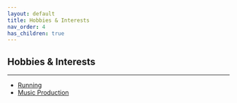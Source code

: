 ```yaml
---
layout: default
title: Hobbies & Interests
nav_order: 4
has_children: true
---
```


## Hobbies & Interests

* * * 
  
- [Running](docs/running.html)
- [Music Production](docs/music.html)